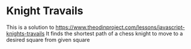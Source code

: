 # Knight Travails
This is a solution to https://www.theodinproject.com/lessons/javascript-knights-travails
It finds the shortest path of a chess knight to move to a desired square from given square